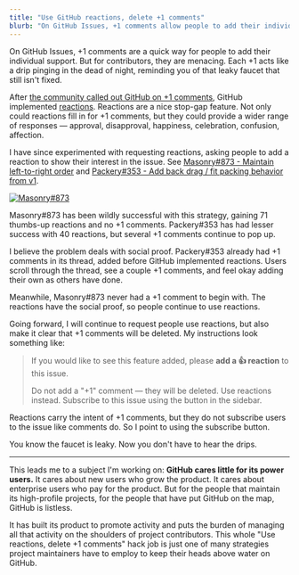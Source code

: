 ```yaml
---
title: "Use GitHub reactions, delete +1 comments"
blurb: "On GitHub Issues, +1 comments allow people to add their individual support. But for contributors, they are menacing. Each +1 acts like a drip pinging in the dead of night, reminding you of that leaky faucet that still isn't fixed."
---
```


On GitHub Issues, +1 comments are a quick way for people to add their individual support. But for contributors, they are menacing. Each +1 acts like a drip pinging in the dead of night, reminding you of that leaky faucet that still isn't fixed.

After [the community called out GitHub on +1 comments](https://github.com/dear-github/dear-github), GitHub implemented [reactions](https://github.com/blog/2119-add-reactions-to-pull-requests-issues-and-comments). Reactions are a nice stop-gap feature. Not only could reactions fill in for +1 comments, but they could provide a wider range of responses — approval, disapproval, happiness, celebration, confusion, affection.

I have since experimented with requesting reactions, asking people to add a reaction to show their interest in the issue. See [Masonry#873 - Maintain left-to-right order](https://github.com/desandro/masonry/issues/873) and [Packery#353 - Add back drag / fit packing behavior from v1](https://github.com/metafizzy/packery/issues/353).

[![Masonry#873](http://i.imgur.com/B1xqVIW.png)](https://github.com/desandro/masonry/issues/873)

Masonry#873 has been wildly successful with this strategy, gaining 71 thumbs-up reactions and no +1 comments. Packery#353 has had lesser success with 40 reactions, but several +1 comments continue to pop up.

I believe the problem deals with social proof. Packery#353 already had +1 comments in its thread, added before GitHub implemented reactions. Users scroll through the thread, see a couple +1 comments, and feel okay adding their own as others have done.

Meanwhile, Masonry#873 never had a +1 comment to begin with. The reactions have the social proof, so people continue to use reactions.

Going forward, I will continue to request people use reactions, but also make it clear that +1 comments will be deleted. My instructions look something like:

> If you would like to see this feature added, please **add a 👍 reaction** to this issue.
>
> Do not add a "+1" comment — they will be deleted. Use reactions instead. Subscribe to this issue using the button in the sidebar.

Reactions carry the intent of +1 comments, but they do not subscribe users to the issue like comments do. So I point to using the subscribe button.

You know the faucet is leaky. Now you don't have to hear the drips.

---

This leads me to a subject I'm working on: **GitHub cares little for its power users.** It cares about new users who grow the product. It cares about enterprise users who pay for the product. But for the people that maintain its high-profile projects, for the people that have put GitHub on the map, GitHub is listless.

It has built its product to promote activity and puts the burden of managing all that activity on the shoulders of project contributors. This whole "Use reactions, delete +1 comments" hack job is just one of many strategies project maintainers have to employ to keep their heads above water on GitHub.
